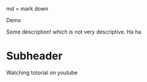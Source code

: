 md = mark down


Demo

Some description!   which is not very descriptive.  Ha ha

#   Subheader


Watching totorial on youtube
